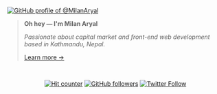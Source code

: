 [![GitHub profile of @MilanAryal](https://user-images.githubusercontent.com/9361180/89604434-fd00dc80-d88a-11ea-90b2-2132e1e11308.gif)](https://github.com/MilanAryal/MilanAryal)

> **Oh hey — I'm Milan Aryal**
>
> _Passionate about capital market and front-end web development based in Kathmandu, Nepal._
>
> [Learn more →](https://milanaryal.com.np/about/)

<br />

<div align="center">

[![Hit counter](http://hits.dwyl.com/MilanAryal/MilanAryal.svg)](https://github.com/MilanAryal/MilanAryal)
[![GitHub followers](https://img.shields.io/github/followers/MilanAryal?style=social)](https://github.com/MilanAryal)
[![Twitter Follow](https://img.shields.io/twitter/follow/MilanAryal?style=social)](https://twitter.com/intent/follow?screen_name=MilanAryal)

</div>

<!--
### Hi there 👋

**MilanAryal/MilanAryal** is a ✨ _special_ ✨ repository because its `README.md` (this file) appears on your GitHub profile.

Here are some ideas to get you started:

- 🔭 I’m currently working on ...
- 🌱 I’m currently learning ...
- 👯 I’m looking to collaborate on ...
- 🤔 I’m looking for help with ...
- 💬 Ask me about ...
- 📫 How to reach me: ...
- 😄 Pronouns: ...
- ⚡ Fun fact: ...
-->

